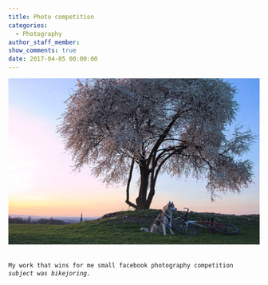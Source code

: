 ```yaml
---
title: Photo competition
categories:
  - Photography
author_staff_member:
show_comments: true
date: 2017-04-05 00:00:00
---
```



<div class="highlighter-rouge"><pre class="highlight"><img alt="bikejoring with wolfy" src="/uploads/versions/12916255-10204564479231317-7248674827341159395-o---x----2048-1355x---.jpg" /><code>

My work that wins for me small facebook photography competition *subject was bikejoring.*</code>
</pre></div>